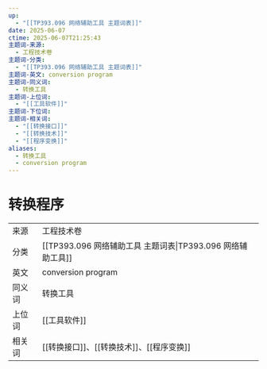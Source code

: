 ```yaml
---
up:
  - "[[TP393.096 网络辅助工具 主题词表]]"
date: 2025-06-07
ctime: 2025-06-07T21:25:43
主题词-来源:
  - 工程技术卷
主题词-分类:
  - "[[TP393.096 网络辅助工具 主题词表]]"
主题词-英文: conversion program
主题词-同义词:
  - 转换工具
主题词-上位词:
  - "[[工具软件]]"
主题词-下位词: 
主题词-相关词:
  - "[[转换接口]]"
  - "[[转换技术]]"
  - "[[程序变换]]"
aliases:
  - 转换工具
  - conversion program
---
```


# 转换程序

| | |
| --- | --- |
| 来源 | 工程技术卷|
| 分类 | [[TP393.096 网络辅助工具 主题词表\|TP393.096 网络辅助工具]]|
| 英文 | conversion program |
| 同义词 | 转换工具|
| 上位词 | [[工具软件]]|
| 相关词 | [[转换接口]]、[[转换技术]]、[[程序变换]]|
